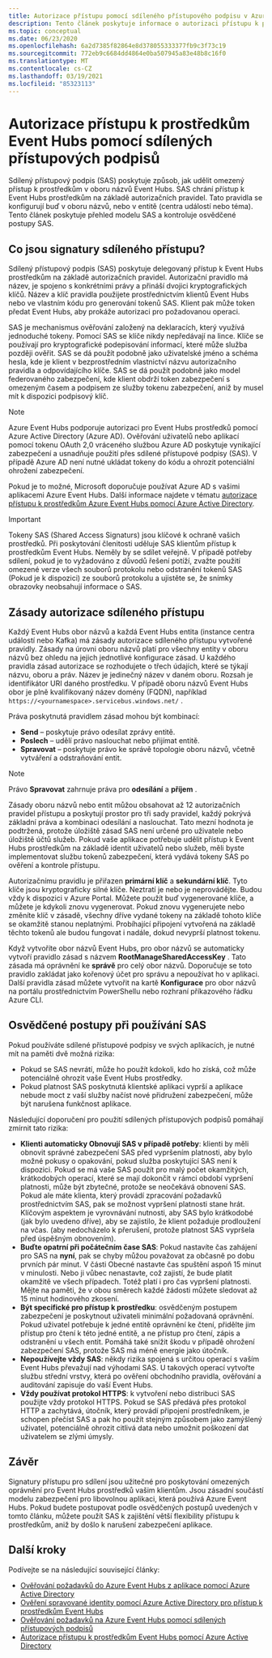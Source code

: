 ```yaml
---
title: Autorizace přístupu pomocí sdíleného přístupového podpisu v Azure Event Hubs
description: Tento článek poskytuje informace o autorizaci přístupu k prostředkům Azure Event Hubs pomocí sdílených přístupových podpisů (SAS).
ms.topic: conceptual
ms.date: 06/23/2020
ms.openlocfilehash: 6a2d7385f82864e8d378055333377fb9c3f73c19
ms.sourcegitcommit: 772eb9c6684dd4864e0ba507945a83e48b8c16f0
ms.translationtype: MT
ms.contentlocale: cs-CZ
ms.lasthandoff: 03/19/2021
ms.locfileid: "85323113"
---
```

# <a name="authorizing-access-to-event-hubs-resources-using-shared-access-signatures"></a>Autorizace přístupu k prostředkům Event Hubs pomocí sdílených přístupových podpisů
Sdílený přístupový podpis (SAS) poskytuje způsob, jak udělit omezený přístup k prostředkům v oboru názvů Event Hubs. SAS chrání přístup k Event Hubs prostředkům na základě autorizačních pravidel. Tato pravidla se konfigurují buď v oboru názvů, nebo v entitě (centra událostí nebo téma). Tento článek poskytuje přehled modelu SAS a kontroluje osvědčené postupy SAS.

## <a name="what-are-shared-access-signatures"></a>Co jsou signatury sdíleného přístupu?
Sdílený přístupový podpis (SAS) poskytuje delegovaný přístup k Event Hubs prostředkům na základě autorizačních pravidel. Autorizační pravidlo má název, je spojeno s konkrétními právy a přináší dvojici kryptografických klíčů. Název a klíč pravidla použijete prostřednictvím klientů Event Hubs nebo ve vlastním kódu pro generování tokenů SAS. Klient pak může token předat Event Hubs, aby prokáže autorizaci pro požadovanou operaci.

SAS je mechanismus ověřování založený na deklaracích, který využívá jednoduché tokeny. Pomocí SAS se klíče nikdy nepředávají na lince. Klíče se používají pro kryptografické podepisování informací, které může služba později ověřit. SAS se dá použít podobně jako uživatelské jméno a schéma hesla, kde je klient v bezprostředním vlastnictví názvu autorizačního pravidla a odpovídajícího klíče. SAS se dá použít podobně jako model federovaného zabezpečení, kde klient obdrží token zabezpečení s omezeným časem a podpisem ze služby tokenu zabezpečení, aniž by musel mít k dispozici podpisový klíč.

> [!NOTE]
> Azure Event Hubs podporuje autorizaci pro Event Hubs prostředků pomocí Azure Active Directory (Azure AD). Ověřování uživatelů nebo aplikací pomocí tokenu OAuth 2,0 vráceného službou Azure AD poskytuje vynikající zabezpečení a usnadňuje použití přes sdílené přístupové podpisy (SAS). V případě Azure AD není nutné ukládat tokeny do kódu a ohrozit potenciální ohrožení zabezpečení.
>
> Pokud je to možné, Microsoft doporučuje používat Azure AD s vašimi aplikacemi Azure Event Hubs. Další informace najdete v tématu [autorizace přístupu k prostředkům Azure Event Hubs pomocí Azure Active Directory](authorize-access-azure-active-directory.md).

> [!IMPORTANT]
> Tokeny SAS (Shared Access Signaturs) jsou klíčové k ochraně vašich prostředků. Při poskytování členitosti uděluje SAS klientům přístup k prostředkům Event Hubs. Neměly by se sdílet veřejně. V případě potřeby sdílení, pokud je to vyžadováno z důvodů řešení potíží, zvažte použití omezené verze všech souborů protokolu nebo odstranění tokenů SAS (Pokud je k dispozici) ze souborů protokolu a ujistěte se, že snímky obrazovky neobsahují informace o SAS.

## <a name="shared-access-authorization-policies"></a>Zásady autorizace sdíleného přístupu
Každý Event Hubs obor názvů a každá Event Hubs entita (instance centra událostí nebo Kafka) má zásady autorizace sdíleného přístupu vytvořené pravidly. Zásady na úrovni oboru názvů platí pro všechny entity v oboru názvů bez ohledu na jejich jednotlivé konfigurace zásad.
U každého pravidla zásad autorizace se rozhodujete o třech údajích, které se týkají názvu, oboru a práv. Název je jedinečný název v daném oboru. Rozsah je identifikátor URI daného prostředku. V případě oboru názvů Event Hubs obor je plně kvalifikovaný název domény (FQDN), například `https://<yournamespace>.servicebus.windows.net/` .

Práva poskytnutá pravidlem zásad mohou být kombinací:
- **Send** – poskytuje právo odesílat zprávy entitě.
- **Poslech** – udělí právo naslouchat nebo přijímat entitě.
- **Spravovat** – poskytuje právo ke správě topologie oboru názvů, včetně vytváření a odstraňování entit.

> [!NOTE]
> Právo **Spravovat** zahrnuje práva pro **odesílání** a **příjem** .

Zásady oboru názvů nebo entit můžou obsahovat až 12 autorizačních pravidel přístupu a poskytují prostor pro tři sady pravidel, každý pokrývá základní práva a kombinaci odesílání a naslouchat. Tato mezní hodnota je podtržená, protože úložiště zásad SAS není určené pro uživatele nebo úložiště účtů služeb. Pokud vaše aplikace potřebuje udělit přístup k Event Hubs prostředkům na základě identit uživatelů nebo služeb, měli byste implementovat službu tokenů zabezpečení, která vydává tokeny SAS po ověření a kontrole přístupu.

Autorizačnímu pravidlu je přiřazen **primární klíč** a **sekundární klíč**. Tyto klíče jsou kryptograficky silné klíče. Neztratí je nebo je neprovádějte. Budou vždy k dispozici v Azure Portal. Můžete použít buď vygenerované klíče, a můžete je kdykoli znovu vygenerovat. Pokud znovu vygenerujete nebo změníte klíč v zásadě, všechny dříve vydané tokeny na základě tohoto klíče se okamžitě stanou neplatnými. Probíhající připojení vytvořená na základě těchto tokenů ale budou fungovat i nadále, dokud nevyprší platnost tokenu.

Když vytvoříte obor názvů Event Hubs, pro obor názvů se automaticky vytvoří pravidlo zásad s názvem **RootManageSharedAccessKey** . Tato zásada má oprávnění ke **správě** pro celý obor názvů. Doporučuje se toto pravidlo zakládat jako kořenový účet pro správu a nepoužívat ho v aplikaci. Další pravidla zásad můžete vytvořit na kartě **Konfigurace** pro obor názvů na portálu prostřednictvím PowerShellu nebo rozhraní příkazového řádku Azure CLI.

## <a name="best-practices-when-using-sas"></a>Osvědčené postupy při používání SAS
Pokud používáte sdílené přístupové podpisy ve svých aplikacích, je nutné mít na paměti dvě možná rizika:

- Pokud se SAS nevrátí, může ho použít kdokoli, kdo ho získá, což může potenciálně ohrozit vaše Event Hubs prostředky.
- Pokud platnost SAS poskytnutá klientské aplikaci vyprší a aplikace nebude moct z vaší služby načíst nové přidružení zabezpečení, může být narušena funkčnost aplikace.

Následující doporučení pro použití sdílených přístupových podpisů pomáhají zmírnit tato rizika:

- **Klienti automaticky Obnovují SAS v případě potřeby**: klienti by měli obnovit správné zabezpečení SAS před vypršením platnosti, aby bylo možné pokusy o opakování, pokud služba poskytující SAS není k dispozici. Pokud se má vaše SAS použít pro malý počet okamžitých, krátkodobých operací, které se mají dokončit v rámci období vypršení platnosti, může být zbytečné, protože se neočekává obnovení SAS. Pokud ale máte klienta, který provádí zpracování požadavků prostřednictvím SAS, pak se možnost vypršení platnosti stane hrát. Klíčovým aspektem je vyrovnávání nutnosti, aby SAS bylo krátkodobé (jak bylo uvedeno dříve), aby se zajistilo, že klient požaduje prodloužení na včas. (aby nedocházelo k přerušení, protože platnost SAS vypršela před úspěšným obnovením).
- **Buďte opatrní při počátečním čase SAS**: Pokud nastavíte čas zahájení pro SAS na **nyní**, pak se chyby můžou považovat za občasně po dobu prvních pár minut. V části Obecné nastavte čas spuštění aspoň 15 minut v minulosti. Nebo ji vůbec nenastavte, což zajistí, že bude platit okamžitě ve všech případech. Totéž platí i pro čas vypršení platnosti. Mějte na paměti, že v obou směrech každé žádosti můžete sledovat až 15 minut hodinového zkosení. 
- **Být specifické pro přístup k prostředku**: osvědčeným postupem zabezpečení je poskytnout uživateli minimální požadovaná oprávnění. Pokud uživatel potřebuje k jedné entitě oprávnění ke čtení, přidělte jim přístup pro čtení k této jedné entitě, a ne přístup pro čtení, zápis a odstranění u všech entit. Pomáhá také snížit škodu v případě ohrožení zabezpečení SAS, protože SAS má méně energie jako útočník.
- **Nepoužívejte vždy SAS**: někdy rizika spojená s určitou operací s vaším Event Hubs převažují nad výhodami SAS. U takových operací vytvořte službu střední vrstvy, která po ověření obchodního pravidla, ověřování a auditování zapisuje do vaší Event Hubs.
- **Vždy používat protokol HTTPS**: k vytvoření nebo distribuci SAS použijte vždy protokol HTTPS. Pokud se SAS předává přes protokol HTTP a zachytává, útočník, který provádí připojení prostředníkem, je schopen přečíst SAS a pak ho použít stejným způsobem jako zamýšlený uživatel, potenciálně ohrozit citlivá data nebo umožnit poškození dat uživatelem se zlými úmysly.

## <a name="conclusion"></a>Závěr
Signatury přístupu pro sdílení jsou užitečné pro poskytování omezených oprávnění pro Event Hubs prostředků vašim klientům. Jsou zásadní součástí modelu zabezpečení pro libovolnou aplikaci, která používá Azure Event Hubs. Pokud budete postupovat podle osvědčených postupů uvedených v tomto článku, můžete použít SAS k zajištění větší flexibility přístupu k prostředkům, aniž by došlo k narušení zabezpečení aplikace.

## <a name="next-steps"></a>Další kroky
Podívejte se na následující související články: 

- [Ověřování požadavků do Azure Event Hubs z aplikace pomocí Azure Active Directory](authenticate-application.md)
- [Ověření spravované identity pomocí Azure Active Directory pro přístup k prostředkům Event Hubs](authenticate-managed-identity.md)
- [Ověřování požadavků na Azure Event Hubs pomocí sdílených přístupových podpisů](authenticate-shared-access-signature.md)
- [Autorizace přístupu k prostředkům Event Hubs pomocí Azure Active Directory](authorize-access-azure-active-directory.md)



